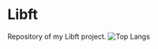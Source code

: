 # Libft
Repository of my Libft project.
 ![Top Langs](https://github-readme-stats.vercel.app/api/top-langs/?username=myusername&hide=javascript,css,scss,html&theme=tokyonight)

